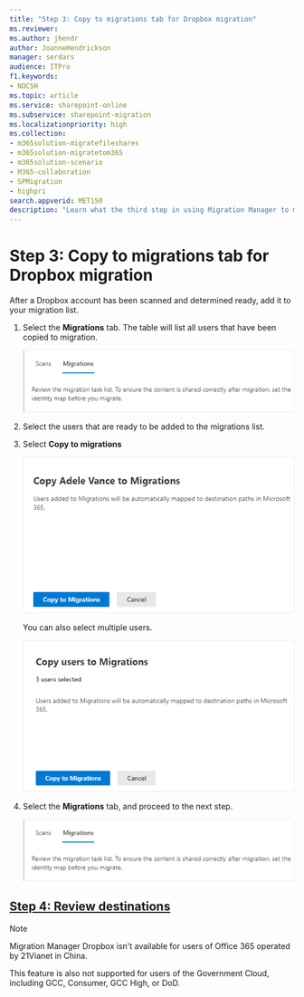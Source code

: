 ```yaml
---
title: "Step 3: Copy to migrations tab for Dropbox migration"
ms.reviewer: 
ms.author: jhendr
author: JoanneHendrickson
manager: serdars
audience: ITPro
f1.keywords:
- NOCSH
ms.topic: article
ms.service: sharepoint-online
ms.subservice: sharepoint-migration
ms.localizationpriority: high
ms.collection:
- m365solution-migratefileshares
- m365solution-migratetom365
- m365solution-scenario 
- M365-collaboration
- SPMigration
- highpri
search.appverid: MET150
description: "Learn what the third step in using Migration Manager to migrate Dropbox."
---
```


# Step 3: Copy to migrations tab for Dropbox migration

After a Dropbox account has been scanned and determined ready, add it to your migration list.  

1. Select the **Migrations** tab. The table will list all users that have been copied to migration.

   ![Migrations tab](media/mm-box-migration-tab.png)

2. Select the users that are ready to be added to the migrations list.
3. Select **Copy to migrations**


   ![Dropbox copy to migrations confirm](media/mm-box-copy-migrations-confirm.png)

    You can also select multiple users.

   ![Dropbox copy to migration multiple users](media/mm-box-copy-migrations-multiple-confirm.png)


5. Select the **Migrations** tab, and proceed to the next step.

   ![Migrations tab](media/mm-box-migration-tab.png)


## [**Step 4: Review destinations**](mm-dropbox-step4-review-destinations.md)


>[!NOTE]
>Migration Manager Dropbox isn't available for users of Office 365 operated by 21Vianet in China.
>
> This feature is also not supported for users of the Government Cloud, including GCC, Consumer, GCC High, or DoD.
